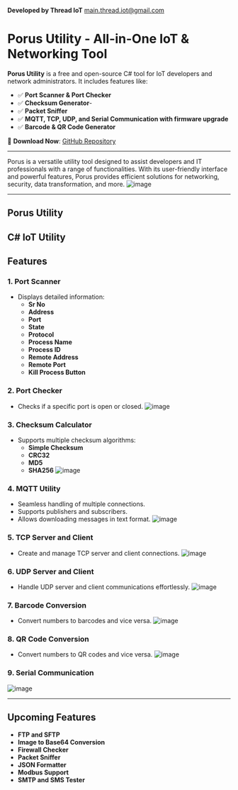 
**Developed by Thread IoT** main.thread.iot@gmail.com
# Porus Utility - All-in-One IoT & Networking Tool

**Porus Utility** is a free and open-source C# tool for IoT developers and network administrators. It includes features like:
- ✅ **Port Scanner & Port Checker**
- ✅ **Checksum Generator**-
- ✅ **Packet Sniffer**
- ✅ **MQTT, TCP, UDP, and Serial Communication with firmware upgrade**
- ✅ **Barcode & QR Code Generator**

🔗 **Download Now**: [GitHub Repository](https://mainthreadiot.github.io/porus/)

---

Porus is a versatile utility tool designed to assist developers and IT professionals with a range of functionalities. With its user-friendly interface and powerful features, Porus provides efficient solutions for networking, security, data transformation, and more.
![image](https://github.com/user-attachments/assets/4491b209-f78f-450c-863d-f04406729604)

---
## Porus Utility
## C# IoT Utility


## Features

### 1. Port Scanner
- Displays detailed information:
  - **Sr No**
  - **Address**
  - **Port**
  - **State**
  - **Protocol**
  - **Process Name**
  - **Process ID**
  - **Remote Address**
  - **Remote Port**
  - **Kill Process Button**


### 2. Port Checker
- Checks if a specific port is open or closed.
![image](https://github.com/user-attachments/assets/c91cd5f4-90b3-4f80-b50f-33bfb80bde32)


### 3. Checksum Calculator
- Supports multiple checksum algorithms:
  - **Simple Checksum**
  - **CRC32**
  - **MD5**
  - **SHA256**
![image](https://github.com/user-attachments/assets/68018af0-14c4-4c6c-9ebd-3589d80f6ad2)

### 4. MQTT Utility
- Seamless handling of multiple connections.
- Supports publishers and subscribers.
- Allows downloading messages in text format.
![image](https://github.com/user-attachments/assets/61d74a11-d9c7-45ba-8be5-1792ba1b6a48)

### 5. TCP Server and Client
- Create and manage TCP server and client connections.
![image](https://github.com/user-attachments/assets/e1f9af43-2784-4e8b-be9c-fdb3ecaceefc)

### 6. UDP Server and Client
- Handle UDP server and client communications effortlessly.
![image](https://github.com/user-attachments/assets/559ac0d6-70ad-4619-836e-20fcc932cb92)

### 7. Barcode Conversion
- Convert numbers to barcodes and vice versa.
![image](https://github.com/user-attachments/assets/2b662aa2-317b-416a-8203-60fda09f2354)

### 8. QR Code Conversion
- Convert numbers to QR codes and vice versa.
![image](https://github.com/user-attachments/assets/8e2370f1-221a-4ceb-96ca-98e6d6e9f73a)

### 9. Serial Communication 
![image](https://github.com/user-attachments/assets/e18a4767-612d-4a21-bef6-c7c70f5a0066)


---

## Upcoming Features
- **FTP and SFTP**
- **Image to Base64 Conversion**
- **Firewall Checker**
- **Packet Sniffer**
- **JSON Formatter**
- **Modbus Support**
- **SMTP and SMS Tester**


